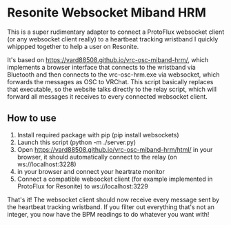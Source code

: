 # Resonite Websocket Miband HRM
This is a super rudimentary adapter to connect a ProtoFlux websocket client (or any websocket client really) to a heartbeat tracking wristband I quickly whippped together to help a user on Resonite.

It's based on https://vard88508.github.io/vrc-osc-miband-hrm/, which implements a browser interface that connects to the wristband via Bluetooth and then connects to the vrc-osc-hrm.exe via websocket, which forwards the messages as OSC to VRChat.
This script basically replaces that executable, so the website talks directly to the relay script, which will forward all messages it receives to every connected websocket client.

## How to use
1. Install required package with pip (pip install websockets)
2. Launch this script (python -m ./server.py)
3. Open https://vard88508.github.io/vrc-osc-miband-hrm/html/ in your browser, it should automatically connect to the relay (on ws://localhost:3228)
4. in your browser and connect your heartrate monitor
5. Connect a compatible websocket client (for example implemented in ProtoFlux for Resonite) to ws://localhost:3229

That's it! The websocket client should now receive every message sent by the heartbeat tracking wristband.
If you filter out everything that's not an integer, you now have the BPM readings to do whatever you want with!